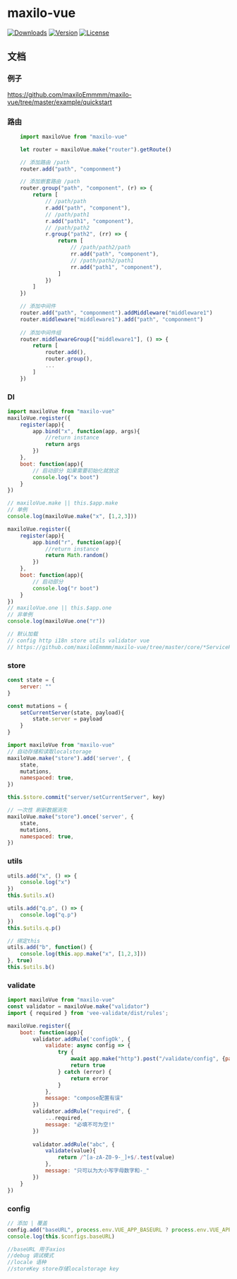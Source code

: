 # maxilo-vue

<p align="left">
  <a href="https://npmcharts.com/compare/vue?minimal=true"><img src="https://img.shields.io/npm/dm/maxilo-vue.svg?sanitize=true" alt="Downloads"></a>
  <a href="https://www.npmjs.com/package/vue"><img src="https://img.shields.io/npm/v/maxilo-vue.svg?sanitize=true" alt="Version"></a>
  <a href="https://www.npmjs.com/package/vue"><img src="https://img.shields.io/npm/l/maxilo-vue.svg?sanitize=true" alt="License"></a>
</p>

## 文档

### 例子

https://github.com/maxiloEmmmm/maxilo-vue/tree/master/example/quickstart

### 路由
```javascript
    import maxiloVue from "maxilo-vue"

    let router = maxiloVue.make("router").getRoute()

    // 添加路由 /path
    router.add("path", "componment")

    // 添加嵌套路由 /path
    router.group("path", "component", (r) => {
        return [
            // /path/path
            r.add("path", "component"),
            // /path/path1
            r.add("path1", "component"),
            // /path/path2
            r.group("path2", (rr) => {
                return [
                    // /path/path2/path
                    rr.add("path", "component"),
                    // /path/path2/path1
                    rr.add("path1", "component"),
                ]
            })
        ]
    })

    // 添加中间件
    router.add("path", "componment").addMiddleware("middleware1")
    router.middleware("middleware1").add("path", "componment")
    
    // 添加中间件组
    router.middlewareGroup(["middleware1"], () => {
        return [
            router.add(),
            router.group(),
            ...
        ]
    })
```

### DI
```javascript
import maxiloVue from "maxilo-vue"
maxiloVue.register({
    register(app){
        app.bind("x", function(app, args){
            //return instance
            return args
        })
    },
    boot: function(app){
        // 启动部分 如果需要初始化就放这
        console.log("x boot")
    }
})

// maxiloVue.make || this.$app.make
// 单例
console.log(maxiloVue.make("x", [1,2,3]))

maxiloVue.register({
    register(app){
        app.bind("r", function(app){
            //return instance
            return Math.random()
        })
    },
    boot: function(app){
        // 启动部分
        console.log("r boot")
    }
})
// maxiloVue.one || this.$app.one
// 非单例
console.log(maxiloVue.one("r"))

// 默认加载
// config http i18n store utils validator vue
// https://github.com/maxiloEmmmm/maxilo-vue/tree/master/core/*ServiceProvider.js

```

### store
```javascript
const state = {
    server: ""
}

const mutations = {
    setCurrentServer(state, payload){
        state.server = payload
    }
}

import maxiloVue from "maxilo-vue"
// 自动存储和读取localstorage
maxiloVue.make("store").add('server', {
    state,
    mutations,
    namespaced: true,
})

this.$store.commit("server/setCurrentServer", key)

// 一次性 刷新数据消失
maxiloVue.make("store").once('server', {
    state,
    mutations,
    namespaced: true,
})
```

### utils
```javascript
utils.add("x", () => {
    console.log("x")
})
this.$utils.x()

utils.add("q.p", () => {
    console.log("q.p")
})
this.$utils.q.p()

// 绑定this
utils.add("b", function() {
    console.log(this.app.make("x", [1,2,3]))
}, true)
this.$utils.b()
```

### validate
```javascript
import maxiloVue from "maxilo-vue"
const validator = maxiloVue.make("validator")
import { required } from 'vee-validate/dist/rules';

maxiloVue.register({
    boot: function(app){
        validator.addRule('configOk', {
            validate: async config => {
                try {
                    await app.make("http").post("/validate/config", {payload: {config}})
                    return true
                } catch (error) {
                    return error
                }
            },
            message: "compose配置有误"
        })
        validator.addRule("required", {
            ...required,
            message: "必填不可为空!"
        })
        
        validator.addRule("abc", {
            validate(value){
                return /^[a-zA-Z0-9-_]+$/.test(value)
            },
            message: "只可以为大小写字母数字和-_"
        })
    }
})
```

### config
```javascript
// 添加 | 覆盖
config.add("baseURL", process.env.VUE_APP_BASEURL ? process.env.VUE_APP_BASEURL : "http://localhost:8000")
console.log(this.$configs.baseURL)

//baseURL 用于axios
//debug 调试模式
//locale 语种
//storeKey store存储localstorage key
```